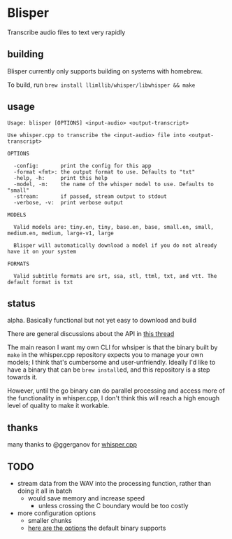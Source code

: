 # Blisper

Transcribe audio files to text very rapidly

## building

Blisper currently only supports building on systems with homebrew.

To build, run `brew install llimllib/whisper/libwhisper && make`

## usage

```
Usage: blisper [OPTIONS] <input-audio> <output-transcript>

Use whisper.cpp to transcribe the <input-audio> file into <output-transcript>

OPTIONS

  -config:       print the config for this app
  -format <fmt>: the output format to use. Defaults to "txt"
  -help, -h:     print this help
  -model, -m:    the name of the whisper model to use. Defaults to "small"
  -stream:       if passed, stream output to stdout
  -verbose, -v:  print verbose output

MODELS

  Valid models are: tiny.en, tiny, base.en, base, small.en, small, medium.en, medium, large-v1, large

  Blisper will automatically download a model if you do not already have it on your system

FORMATS

  Valid subtitle formats are srt, ssa, stl, ttml, txt, and vtt. The default format is txt
```

## status

alpha. Basically functional but not yet easy to download and build

There are general discussions about the API in [this thread](https://github.com/ggerganov/whisper.cpp/discussions/312)

The main reason I want my own CLI for whsiper is that the binary built by `make` in the whisper.cpp repository expects you to manage your own models; I think that's cumbersome and user-unfriendly. Ideally I'd like to have a binary that can be `brew install`ed, and this repository is a step towards it.

However, until the go binary can do parallel processing and access more of the functionality in whisper.cpp, I don't think this will reach a high enough level of quality to make it workable.

## thanks

many thanks to @ggerganov for [whisper.cpp](https://github.com/ggerganov/whisper.cpp/tree/master)

## TODO

- stream data from the WAV into the processing function, rather than doing it all in batch
  - would save memory and increase speed
    - unless crossing the C boundary would be too costly
- more configuration options
  - smaller chunks
  - [here are the options](https://github.com/ggerganov/whisper.cpp/blob/72deb41eb26300f71c50febe29db8ffcce09256c/examples/main/main.cpp#L118) the default binary supports
